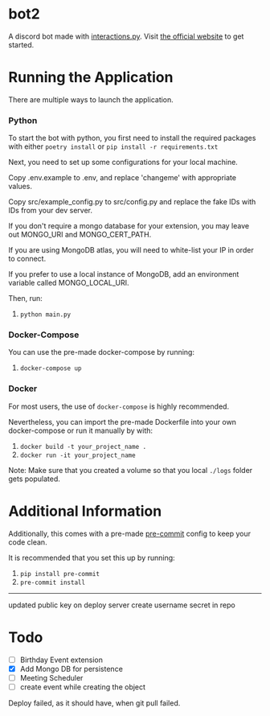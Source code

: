 # bot2




A discord bot made with [interactions.py](https://github.com/interactions-py/interactions.py).
Visit [the official website](https://interactions-py.github.io/interactions.py/) to get started.

# Running the Application
There are multiple ways to launch the application.


### Python
To start the bot with python, you first need to install the required packages with either `poetry install` or `pip install -r requirements.txt`

Next, you need to set up some configurations for your local machine.

Copy .env.example to .env, and replace 'changeme' with appropriate values.

Copy src/example_config.py to src/config.py and replace the fake IDs with IDs from your dev server.

If you don't require a mongo database for your extension, you may leave out MONGO_URI and MONGO_CERT_PATH.

If you are using MongoDB atlas, you will need to white-list your IP in order to connect.

If you prefer to use a local instance of MongoDB, add an environment variable called MONGO_LOCAL_URI.

Then, run:

1) `python main.py`


### Docker-Compose
You can use the pre-made docker-compose by running:

1) `docker-compose up`

### Docker
For most users, the use of `docker-compose` is highly recommended.

Nevertheless, you can import the pre-made Dockerfile into your own docker-compose or run it manually by with:

1) `docker build -t your_project_name .`
2) `docker run -it your_project_name`

Note: Make sure that you created a volume so that you local `./logs` folder gets populated.

# Additional Information
Additionally, this comes with a pre-made [pre-commit](https://pre-commit.com) config to keep your code clean.

It is recommended that you set this up by running:

1) `pip install pre-commit`
2) `pre-commit install`


---
updated public key on deploy server
create username secret in repo

# Todo
- [ ] Birthday Event extension
- [x] Add Mongo DB for persistence
- [ ] Meeting Scheduler
- [ ] create event while creating the object

Deploy failed, as it should have, when git pull failed.
